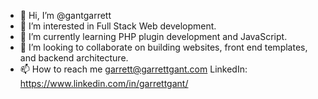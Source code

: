 - 👋 Hi, I’m @gantgarrett
- 👀 I’m interested in Full Stack Web development.
- 🌱 I’m currently learning PHP plugin development and JavaScript.
- 💞️ I’m looking to collaborate on building websites, front end templates, and backend architecture.
- 📫 How to reach me garrett@garrettgant.com LinkedIn: https://www.linkedin.com/in/garrettgant/ 

<!---
gantgarrett/gantgarrett is a ✨ special ✨ repository because its `README.md` (this file) appears on your GitHub profile.
You can click the Preview link to take a look at your changes.
--->
